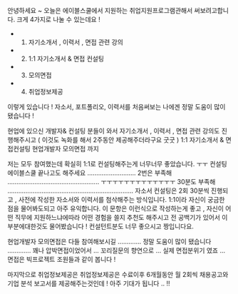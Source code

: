 <p>안녕하세요 ~ 오늘은 에이블스쿨에서 지원하는 취업지원프로그램관해서 써보려고합니다.
크게 4가지로 나눌 수 있는데요 ! </p>
<ul>
<li><ol>
<li>자기소개서 , 이력서 , 면접 관련 강의</li>
</ol>
</li>
<li><ol start="2">
<li>1:1 자기소개서 &amp; 면접 컨설팅</li>
</ol>
</li>
<li><ol start="3">
<li>모의면접</li>
</ol>
</li>
<li><ol start="4">
<li>취업정보제공</li>
</ol>
</li>
</ul>
<p>이렇게 있습니다 !
자소서, 포트폴리오, 이력서를 처음써보는 나에겐 정말 도움이 많이 됐습니다 !</p>
<p>현업에 있으신 개발자&amp; 컨설팅 분들이 와서 자기소개서 , 이력서 , 면접 관련 강의도 진행해주시고 ( 이것도 녹화를 해서 2주동안 제공해주더라구요 굿굿 ) 
1:1 자기소개서 &amp; 면접컨설팅
현업개발자 모의면접 까지 </p>
<p>저는 모두 참여했는데 확실히 1:1로 컨설팅해주는게 너무너무 좋았습니다.
ㅜㅜ 컨설팅 에이블스쿨 끝나고도 해주세요 ...........................
2번은 부족해 ................................................... ㅜㅜㅜㅜㅜㅜㅜㅜㅜㅜㅜㅜㅜ
30분도 부족해 ......................................................................
자소서 컨설팅은 2회 30분씩 진행되고 , 사전에 작성한 자소서와 이력서를 첨삭해주는 방식입니다.
1:1이라 자신이 궁금한 점을 물어봐도되고 아주 유익합니다.
이 문항은 이런식으로 작성하는게 좋고 , 자신이 어떤 직무에 지원하느냐에따라 어떤 경험을 쓸지 추천도 해주시고 
전 공백기가 있어서 이부분에대한것도 물어봤습니다 !  
컨설턴트분도 너무 좋으시고 짱입니다요.</p>
<p>현업개발자 모의면접은 
다들 참여해보시길 ............. 정말 도움이 많이 됐습니다 .............
꽤나 압박면접이었어서 ... 꼬리질문의 향연으로 ... 실제 면접분위기 였죠 ... 
면접은 빅프로젝트 조원들과 같이 봅니다 ! </p>
<p>마지막으로 취업정보제공은 
취업정보제공은 수료이후 6개월동안 월 2회씩 채용공고와 기업 분석 보고서를 제공해주는것인데 !
아주 기대가 됩니다 .. !! </p>